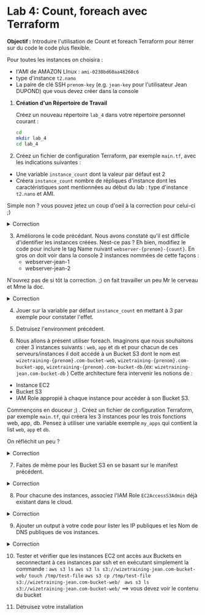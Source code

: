 # Lab 4: Count, foreach avec Terraform

**Objectif :** Introduire l'utilisation de  Count et foreach Terraform pour itérrer sur du code le code plus flexible.

Pour toutes les instances on choisira :
* l'AMI de AMAZON LInux : `ami-0230bd60aa48260c6`
* type d'instance `t2.nano`
* La paire de clé SSH `prenom-key` (e.g. `jean-key` pour l'utilisateur Jean DUPOND) que vous devez créer dans la console

1. **Création d'un Répertoire de Travail**

   Créez un nouveau répertoire `lab_4` dans votre répertoire personnel courant :

   ```bash
   cd
   mkdir lab_4
   cd lab_4
   ```

2. Créez un fichier de configuration Terraform, par exemple `main.tf`, avec les indications suivantes :
* Une variable  `instance_count` dont la valeur par défaut est 2
* Créera `instance_count` nombre de répliques d'instance dont les caractéristiques sont mentionnées au début du lab : type d'instance `t2.nano` et AMI.

Simple non ? vous pouvez jetez un coup d'oeil à la correction pour celui-ci ;)

<details><summary>Correction</summary>

```hcl
  provider "aws" {
    region = "us-east-1"
  }

  # Définissez le nombre d'instances EC2 à créer
  variable "instance_count" {
    default = 2
  }

  # Créez des instances EC2 en utilisant Count
  resource "aws_instance" "example" {

    count = var.instance_count        # La présence de count créera 2 répliques identique de cette instance dans le cloud

    ami           = "ami-0230bd60aa48260c6"
    instance_type = "t2.nano"
    key_name      = "mawaki-key" # Remplacez par votre nom de clé SSH
  }

```

</details>

3. Améliorons le code précédant. Nous avons constaté qu'il est difficile d'identifier les instances créées. Nest-ce pas ?
   Eh bien, modifiez le code pour inclure le tag Name nuivant `webserver-{prenom}-{count}`. En gros on doit voir dans la console 2 instances nommées de cette façons :
   - webserver-jean-1
   - webserver-jean-2

N'ouvrez pas de si tôt la correction. ;) on fait travailler un peu Mr le cerveau et Mme la doc.

<details><summary>Correction</summary>

```hcl

  provider "aws" {
    region = "us-east-1"
  }

  # Définissez le nombre d'instances EC2 à créer
  variable "instance_count" {
    default = 2
  }

  variable "tag_Name" {
  default     = "webserver-jean"                     # le Tag de notre instance
  description = "le nom donnée à notre instance"
}

  # Créez des instances EC2 en utilisant Count
  resource "aws_instance" "example" {

    count = var.instance_count        # La présence de count créera 2 répliques identique de cette instance dans le cloud

    ami           = "ami-0230bd60aa48260c6"
    instance_type = "t2.micro"
    key_name      = "mawaki-key" # Remplacez par votre nom de clé SSH

    tags = {
      Name = "${var.tag_Name}-${count.index}"    # Incorporation du nom et de l'index dans le Tag
    }

  }

```

</details>


4. Jouer sur la variable par défaut `instance_count` en mettant à 3 par exemple pour constater l'effet.

5. Detruisez l'environment précédent.

6. Nous allons à présent utiliser foreach. Imaginons que nous souhaitons créer 3 instances suivants : `web`, `app` et `db` et pour chacun de ces serveurs/instances il doit accédé à un Bucket S3 dont le nom est `wizetraining-{prenom}.com-bucket-web`, `wizetraining-{prenom}.com-bucket-app`, `wizetraining-{prenom}.com-bucket-db`.(ex: `wizetraining-jean.com-bucket-db` ) Cette architecture fera intervenir les notions de :
- Instance EC2
- Bucket S3
- IAM Role appropié à chaque instance pour accéder à son Bucket S3.

Commençons en douceur ;) . Créez un fichier de configuration Terraform, par exemple `main.tf`, qui créera les 3 instances pour les trois fonctions web, app, db. Pensez à utiliser une variable exemple `my_apps` qui contient la list  `web`, `app` et `db`.

On réfléchit un peu ?


<details><summary>Correction</summary>

```hcl

  provider "aws" {
    region = "us-east-1"
  }

  # Définissez la varible
  variable "my_apps" {
    default = ["web", "app", "db"]
  }

  # Créez des instances EC2 en utilisant Count
  resource "aws_instance" "example" {

    for_each = toset(var.my_apps)         # Parcourir la liste      

    ami           = "ami-0230bd60aa48260c6"
    instance_type = "t2.micro"
    key_name      = "mawaki-key" # Remplacez par votre nom de clé SSH

    tags = {
      Name = each.key                    # Il prend pour chaque itérration la clé
    }

  }

```

</details>

7. Faites de même pour les Bucket S3 en se basant sur le manifest précédent. 

<details><summary>Correction</summary>

```hcl

  provider "aws" {
    region = "us-east-1"
  }

  # Définissez la varible
  variable "my_apps" {
    default = ["web", "app"]
  }

  # Créez des instances EC2 en utilisant Count
  resource "aws_instance" "example" {

    for_each = toset(var.my_apps)        

    ami           = "ami-0230bd60aa48260c6"
    instance_type = "t2.micro"
    key_name      = "mawaki-key" # Remplacez par votre nom de clé SSH

    tags = {
      Name = each.key
    }

  }

  # Créez des buckets S3 en utilisant Foreach
  resource "aws_s3_bucket" "example" {
    for_each = toset(var.my_apps)

    bucket = "wizetraining-jean.com-bucket-${each.key}"
  }
      
```

</details>

8. Pour chacune des instances, associez l'IAM Role `EC2AccessS3Admin` déjà existant dans le cloud.

<details><summary>Correction</summary>

```hcl
provider "aws" {
  region = "us-east-1"
}

# Définissez la varible
variable "my_apps" {
  default = ["web", "app"]
}

# Créez des instances EC2 en utilisant Count
resource "aws_instance" "example" {

  for_each = toset(var.my_apps)        

  ami           = "ami-0230bd60aa48260c6"
  instance_type = "t2.micro"
  key_name      = "mawaki-key" # Remplacez par votre nom de clé SSH

  tags = {
    Name = each.key
  }

  iam_instance_profile = "EC2AccessS3Admin"

}

# Créez des buckets S3 en utilisant Foreach
resource "aws_s3_bucket" "example" {
  for_each = toset(var.my_apps)

  bucket = "wizetraining-jean.com-bucket-${each.key}"
}
```

</details>

9. Ajouter un output à votre code pour lister les IP publiques et les Nom de DNS publiques de vos instances.

<details><summary>Correction</summary>

```hcl
output "public_ips" {
  value = {
    for ip_pub, instance in aws_instance.example : ip_pub => instance.public_ip
  }
}
```

</details>

10. Tester et vérifier que les instances EC2 ont accès aux Buckets en seconnectant à ces instances par ssh et en exécutant simplement la commande :
     `aws s3 ls`
     `aws s3 ls s3://wizetraining-jean.com-bucket-web/`
     `touch /tmp/test-file`
     `aws s3 cp /tmp/test-file s3://wizetraining-jean.com-bucket-web/ `
     `aws s3 ls s3://wizetraining-jean.com-bucket-web/` ==> vous devez voir le contenu du bucket


11. Détruisez votre installation